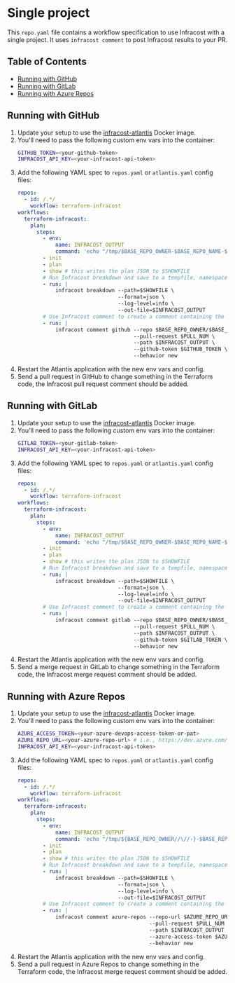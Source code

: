 # Single project

This `repo.yaml` file contains a workflow specification to use Infracost with a single project. It uses `infracost comment` to post Infracost results to your PR.

## Table of Contents

* [Running with GitHub](#running-with-github)
* [Running with GitLab](#running-with-gitlab)
* [Running with Azure Repos](#running-with-azure-repos)

## Running with GitHub

1. Update your setup to use the [infracost-atlantis](https://hub.docker.com/r/infracost/infracost-atlantis) Docker image.
2. You'll need to pass the following custom env vars into the container:
   ```sh
   GITHUB_TOKEN=<your-github-token>
   INFRACOST_API_KEY=<your-infracost-api-token>
   ```
3. Add the following YAML spec to `repos.yaml` or `atlantis.yaml` config files:
   ```yaml
   repos:
     - id: /.*/
       workflow: terraform-infracost
   workflows:
     terraform-infracost:
       plan:
         steps:
           - env:
               name: INFRACOST_OUTPUT
               command: 'echo "/tmp/$BASE_REPO_OWNER-$BASE_REPO_NAME-$PULL_NUM-$WORKSPACE-$REPO_REL_DIR-infracost.json"'
           - init
           - plan
           - show # this writes the plan JSON to $SHOWFILE
           # Run Infracost breakdown and save to a tempfile, namespaced by this project, PR, workspace and dir
           - run: |
               infracost breakdown --path=$SHOWFILE \
                                   --format=json \
                                   --log-level=info \
                                   --out-file=$INFRACOST_OUTPUT
           # Use Infracost comment to create a comment containing the results for this project
           - run: |
               infracost comment github --repo $BASE_REPO_OWNER/$BASE_REPO_NAME \
                                        --pull-request $PULL_NUM \
                                        --path $INFRACOST_OUTPUT \
                                        --github-token $GITHUB_TOKEN \
                                        --behavior new
   ```
4. Restart the Atlantis application with the new env vars and config.
5. Send a pull request in GitHub to change something in the Terraform code, the Infracost pull request comment should be added.

## Running with GitLab

1. Update your setup to use the [infracost-atlantis](https://hub.docker.com/r/infracost/infracost-atlantis) Docker image.
2. You'll need to pass the following custom env vars into the container:
   ```sh
   GITLAB_TOKEN=<your-gitlab-token>
   INFRACOST_API_KEY=<your-infracost-api-token>
   ```
3. Add the following YAML spec to `repos.yaml` or `atlantis.yaml` config files:
   ```yaml
   repos:
     - id: /.*/
       workflow: terraform-infracost
   workflows:
     terraform-infracost:
       plan:
         steps:
           - env:
               name: INFRACOST_OUTPUT
               command: 'echo "/tmp/$BASE_REPO_OWNER-$BASE_REPO_NAME-$PULL_NUM-$WORKSPACE-$REPO_REL_DIR-infracost.json"'
           - init
           - plan
           - show # this writes the plan JSON to $SHOWFILE
           # Run Infracost breakdown and save to a tempfile, namespaced by this project, PR, workspace and dir
           - run: |
               infracost breakdown --path=$SHOWFILE \
                                   --format=json \
                                   --log-level=info \
                                   --out-file=$INFRACOST_OUTPUT
           # Use Infracost comment to create a comment containing the results for this project
           - run: |
               infracost comment gitlab --repo $BASE_REPO_OWNER/$BASE_REPO_NAME \
                                        --pull-request $PULL_NUM \
                                        --path $INFRACOST_OUTPUT \
                                        --github-token $GITLAB_TOKEN \
                                        --behavior new
   ```
4. Restart the Atlantis application with the new env vars and config.
5. Send a merge request in GitLab to change something in the Terraform code, the Infracost merge request comment should be added.

## Running with Azure Repos

1. Update your setup to use the [infracost-atlantis](https://hub.docker.com/r/infracost/infracost-atlantis) Docker image.
2. You'll need to pass the following custom env vars into the container:
   ```sh
   AZURE_ACCESS_TOKEN=<your-azure-devops-access-token-or-pat>
   AZURE_REPO_URL=<your-azure-repo-url> # i.e., https://dev.azure.com/your-org/your-project/_git/your-repo
   INFRACOST_API_KEY=<your-infracost-api-token>
   ```
3. Add the following YAML spec to `repos.yaml` or `atlantis.yaml` config files:
   ```yaml
   repos:
     - id: /.*/
       workflow: terraform-infracost
   workflows:
     terraform-infracost:
       plan:
         steps:
           - env:
               name: INFRACOST_OUTPUT
               command: 'echo "/tmp/${BASE_REPO_OWNER//\//-}-$BASE_REPO_NAME-$PULL_NUM-$WORKSPACE-$REPO_REL_DIR-infracost.json"'
           - init
           - plan
           - show # this writes the plan JSON to $SHOWFILE
           # Run Infracost breakdown and save to a tempfile, namespaced by this project, PR, workspace and dir
           - run: |
               infracost breakdown --path=$SHOWFILE \
                                   --format=json \
                                   --log-level=info \
                                   --out-file=$INFRACOST_OUTPUT
           # Use Infracost comment to create a comment containing the results for this project
           - run: |
               infracost comment azure-repos --repo-url $AZURE_REPO_URL \
                                             --pull-request $PULL_NUM \
                                             --path $INFRACOST_OUTPUT \
                                             --azure-access-token $AZURE_ACCESS_TOKEN \
                                             --behavior new
   ```
4. Restart the Atlantis application with the new env vars and config.
5. Send a pull request in Azure Repos to change something in the Terraform code, the Infracost merge request comment should be added.
